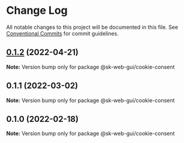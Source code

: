 # Change Log

All notable changes to this project will be documented in this file.
See [Conventional Commits](https://conventionalcommits.org) for commit guidelines.

## [0.1.2](https://github.com/Sundsvallskommun/web-shared-components/compare/@sk-web-gui/cookie-consent@0.1.1...@sk-web-gui/cookie-consent@0.1.2) (2022-04-21)

**Note:** Version bump only for package @sk-web-gui/cookie-consent





## 0.1.1 (2022-03-02)

**Note:** Version bump only for package @sk-web-gui/cookie-consent






## 0.1.0 (2022-02-18)

**Note:** Version bump only for package @sk-web-gui/cookie-consent

